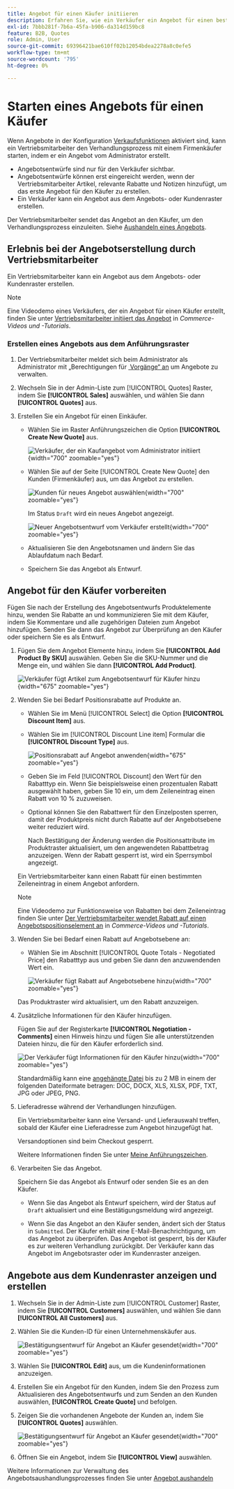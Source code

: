 ```yaml
---
title: Angebot für einen Käufer initiieren
description: Erfahren Sie, wie ein Verkäufer ein Angebot für einen bestimmten Käufer erstellen kann, um den Verhandlungsprozess zu starten. Der Verkäufer kann Angebote nur für Kunden einreichen, die mit einem Unternehmenskonto auf der ausgewählten Website verbunden sind.
exl-id: 7bbb281f-7b6a-45fa-b906-da314d159bc8
feature: B2B, Quotes
role: Admin, User
source-git-commit: 69396421bae610ff02b12054bdea2278a8c0efe5
workflow-type: tm+mt
source-wordcount: '795'
ht-degree: 0%

---
```


# Starten eines Angebots für einen Käufer

Wenn Angebote in der Konfiguration [Verkaufsfunktionen](configure-quotes.md) aktiviert sind, kann ein Vertriebsmitarbeiter den Verhandlungsprozess mit einem Firmenkäufer starten, indem er ein Angebot vom Administrator erstellt.

- Angebotsentwürfe sind nur für den Verkäufer sichtbar.
- Angebotsentwürfe können erst eingereicht werden, wenn der Vertriebsmitarbeiter Artikel, relevante Rabatte und Notizen hinzufügt, um das erste Angebot für den Käufer zu erstellen.
- Ein Verkäufer kann ein Angebot aus dem Angebots- oder Kundenraster erstellen.

Der Vertriebsmitarbeiter sendet das Angebot an den Käufer, um den Verhandlungsprozess einzuleiten. Siehe [Aushandeln eines Angebots](quote-price-negotiation.md).

## Erlebnis bei der Angebotserstellung durch Vertriebsmitarbeiter

Ein Vertriebsmitarbeiter kann ein Angebot aus dem Angebots- oder Kundenraster erstellen.

>[!NOTE]
>
>Eine Videodemo eines Verkäufers, der ein Angebot für einen Käufer erstellt, finden Sie unter [Vertriebsmitarbeiter initiiert das Angebot](https://experienceleague.adobe.com/docs/commerce-learn/tutorials/b2b/b2b-quote/sales-rep-initiates-quote.html?lang=de) in _Commerce-Videos und -Tutorials_.

### Erstellen eines Angebots aus dem Anführungsraster

1. Der Vertriebsmitarbeiter meldet sich beim Administrator als Administrator mit „Berechtigungen für [&#x200B; Vorgänge“ an](../systems/permissions.md) um Angebote zu verwalten.

1. Wechseln Sie in der Admin-Liste zum [!UICONTROL Quotes] Raster, indem Sie **[!UICONTROL Sales]** auswählen, und wählen Sie dann **[!UICONTROL Quotes]** aus.

1. Erstellen Sie ein Angebot für einen Einkäufer.

   - Wählen Sie im Raster Anführungszeichen die Option **[!UICONTROL Create New Quote]** aus.

     ![Verkäufer, der ein Kaufangebot vom Administrator initiiert](./assets/quote-draft-from-admin.png){width="700" zoomable="yes"}

   - Wählen Sie auf der Seite [!UICONTROL Create New Quote] den Kunden (Firmenkäufer) aus, um das Angebot zu erstellen.

     ![Kunden für neues Angebot auswählen](./assets/quote-draft-from-admin-select-buyer.png){width="700" zoomable="yes"}

     Im Status `Draft` wird ein neues Angebot angezeigt.

     ![Neuer Angebotsentwurf vom Verkäufer erstellt](./assets/quote-create-by-seller.png){width="700" zoomable="yes"}

   - Aktualisieren Sie den Angebotsnamen und ändern Sie das Ablaufdatum nach Bedarf.

   - Speichern Sie das Angebot als Entwurf.

## Angebot für den Käufer vorbereiten

Fügen Sie nach der Erstellung des Angebotsentwurfs Produktelemente hinzu, wenden Sie Rabatte an und kommunizieren Sie mit dem Käufer, indem Sie Kommentare und alle zugehörigen Dateien zum Angebot hinzufügen. Senden Sie dann das Angebot zur Überprüfung an den Käufer oder speichern Sie es als Entwurf.

1. Fügen Sie dem Angebot Elemente hinzu, indem Sie **[!UICONTROL Add Product By SKU]** auswählen. Geben Sie die SKU-Nummer und die Menge ein, und wählen Sie dann **[!UICONTROL Add Product]**.

   ![Verkäufer fügt Artikel zum Angebotsentwurf für Käufer hinzu](./assets/quote-draft-add-items.png){width="675" zoomable="yes"}

1. Wenden Sie bei Bedarf Positionsrabatte auf Produkte an.

   - Wählen Sie im Menü [!UICONTROL Select] die Option **[!UICONTROL Discount Item]** aus.

   - Wählen Sie im [!UICONTROL Discount Line item] Formular die **[!UICONTROL Discount Type]** aus.

     ![Positionsrabatt auf Angebot anwenden](./assets/quote-discount-line-item.png){width="675" zoomable="yes"}

   - Geben Sie im Feld [!UICONTROL Discount] den Wert für den Rabatttyp ein. Wenn Sie beispielsweise einen prozentualen Rabatt ausgewählt haben, geben Sie 10 ein, um dem Zeileneintrag einen Rabatt von 10 % zuzuweisen.

   - Optional können Sie den Rabattwert für den Einzelposten sperren, damit der Produktpreis nicht durch Rabatte auf der Angebotsebene weiter reduziert wird.

     Nach Bestätigung der Änderung werden die Positionsattribute im Produktraster aktualisiert, um den angewendeten Rabattbetrag anzuzeigen. Wenn der Rabatt gesperrt ist, wird ein Sperrsymbol angezeigt.

   Ein Vertriebsmitarbeiter kann einen Rabatt für einen bestimmten Zeileneintrag in einem Angebot anfordern.

   >[!NOTE]
   >
   >Eine Videodemo zur Funktionsweise von Rabatten bei dem Zeileneintrag finden Sie unter [Der Vertriebsmitarbeiter wendet Rabatt auf einen Angebotspositionselement an](https://experienceleague.adobe.com/docs/commerce-learn/tutorials/b2b/b2b-quote/quote-line-item-discount.html?lang=de) in _Commerce-Videos und -Tutorials_.

1. Wenden Sie bei Bedarf einen Rabatt auf Angebotsebene an:

   - Wählen Sie im Abschnitt [!UICONTROL Quote Totals - Negotiated Price] den Rabatttyp aus und geben Sie dann den anzuwendenden Wert ein.

     ![Verkäufer fügt Rabatt auf Angebotsebene hinzu](./assets/quote-draft-total-discount.png){width="700" zoomable="yes"}

   Das Produktraster wird aktualisiert, um den Rabatt anzuzeigen.

1. Zusätzliche Informationen für den Käufer hinzufügen.

   Fügen Sie auf der Registerkarte **[!UICONTROL Negotiation - Comments]** einen Hinweis hinzu und fügen Sie alle unterstützenden Dateien hinzu, die für den Käufer erforderlich sind.

   ![Der Verkäufer fügt Informationen für den Käufer hinzu](./assets/quote-draft-add-info-for-buyer.png){width="700" zoomable="yes"}

   Standardmäßig kann eine [angehängte Datei](configure-quotes.md) bis zu 2 MB in einem der folgenden Dateiformate betragen: DOC, DOCX, XLS, XLSX, PDF, TXT, JPG oder JPEG, PNG.

1. Lieferadresse während der Verhandlungen hinzufügen.

   Ein Vertriebsmitarbeiter kann eine Versand- und Lieferauswahl treffen, sobald der Käufer eine Lieferadresse zum Angebot hinzugefügt hat.

   Versandoptionen sind beim Checkout gesperrt.

   Weitere Informationen finden Sie unter [Meine Anführungszeichen](account-dashboard-my-quotes.md#adding-a-shipping-address).

1. Verarbeiten Sie das Angebot.

   Speichern Sie das Angebot als Entwurf oder senden Sie es an den Käufer.

   - Wenn Sie das Angebot als Entwurf speichern, wird der Status auf `Draft` aktualisiert und eine Bestätigungsmeldung wird angezeigt.

   - Wenn Sie das Angebot an den Käufer senden, ändert sich der Status in `Submitted`. Der Käufer erhält eine E-Mail-Benachrichtigung, um das Angebot zu überprüfen. Das Angebot ist gesperrt, bis der Käufer es zur weiteren Verhandlung zurückgibt. Der Verkäufer kann das Angebot im Angebotsraster oder im Kundenraster anzeigen.

## Angebote aus dem Kundenraster anzeigen und erstellen

1. Wechseln Sie in der Admin-Liste zum [!UICONTROL Customer] Raster, indem Sie **[!UICONTROL Customers]** auswählen, und wählen Sie dann **[!UICONTROL All Customers]** aus.

1. Wählen Sie die Kunden-ID für einen Unternehmenskäufer aus.

   ![Bestätigungsentwurf für Angebot an Käufer gesendet](./assets/quote-view-customer-quotes.png){width="700" zoomable="yes"}

1. Wählen Sie **[!UICONTROL Edit]** aus, um die Kundeninformationen anzuzeigen.

1. Erstellen Sie ein Angebot für den Kunden, indem Sie den Prozess zum Aktualisieren des Angebotsentwurfs und zum Senden an den Kunden auswählen, **[!UICONTROL Create Quote]** und befolgen.

1. Zeigen Sie die vorhandenen Angebote der Kunden an, indem Sie **[!UICONTROL Quotes]** auswählen.

   ![Bestätigungsentwurf für Angebot an Käufer gesendet](./assets/quote-list-from-customer-information.png){width="700" zoomable="yes"}

1. Öffnen Sie ein Angebot, indem Sie **[!UICONTROL View]** auswählen.

Weitere Informationen zur Verwaltung des Angebotsaushandlungsprozesses finden Sie unter [Angebot aushandeln](quote-price-negotiation.md)

